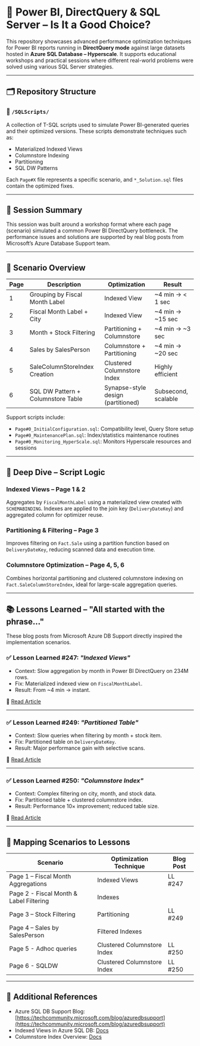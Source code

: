 # 🚀 Power BI, DirectQuery & SQL Server – Is It a Good Choice?

This repository showcases advanced performance optimization techniques for Power BI reports running in **DirectQuery mode** against large datasets hosted in **Azure SQL Database – Hyperscale**. It supports educational workshops and practical sessions where different real-world problems were solved using various SQL Server strategies.

---

## 🗂️ Repository Structure

### 📁 `/SQLScripts/`
A collection of T-SQL scripts used to simulate Power BI-generated queries and their optimized versions. These scripts demonstrate techniques such as:
- Materialized Indexed Views
- Columnstore Indexing
- Partitioning
- SQL DW Patterns

Each `Page#X` file represents a specific scenario, and `*_Solution.sql` files contain the optimized fixes.

---

## 📖 Session Summary

This session was built around a workshop format where each page (scenario) simulated a common Power BI DirectQuery bottleneck. The performance issues and solutions are supported by real blog posts from Microsoft’s Azure Database Support team.

---

## 🧪 Scenario Overview

| Page | Description                                             | Optimization                        | Result              |
|------|---------------------------------------------------------|-------------------------------------|---------------------|
| 1    | Grouping by Fiscal Month Label                          | Indexed View                        | ~4 min → < 1 sec    |
| 2    | Fiscal Month Label + City                               | Indexed View                        | ~4 min → ~15 sec    |
| 3    | Month + Stock Filtering                                  | Partitioning + Columnstore          | ~4 min → ~3 sec     |
| 4    | Sales by SalesPerson                                     | Columnstore + Partitioning          | ~4 min → ~20 sec    |
| 5    | SaleColumnStoreIndex Creation                            | Clustered Columnstore Index         | Highly efficient    |
| 6    | SQL DW Pattern + Columnstore Table                       | Synapse-style design (partitioned)  | Subsecond, scalable |

Support scripts include:
- `Page#0_InitialConfiguration.sql`: Compatibility level, Query Store setup
- `Page#0_MaintenancePlan.sql`: Index/statistics maintenance routines
- `Page#0_Monitoring_HyperScale.sql`: Monitors Hyperscale resources and sessions

---

## 🔎 Deep Dive – Script Logic

### Indexed Views – Page 1 & 2
Aggregates by `FiscalMonthLabel` using a materialized view created with `SCHEMABINDING`. Indexes are applied to the join key (`DeliveryDateKey`) and aggregated column for optimizer reuse.

### Partitioning & Filtering – Page 3
Improves filtering on `Fact.Sale` using a partition function based on `DeliveryDateKey`, reducing scanned data and execution time.

### Columnstore Optimization – Page 4, 5, 6
Combines horizontal partitioning and clustered columnstore indexing on `Fact.SaleColumnStoreIndex`, ideal for large-scale aggregation queries.

---

## 📚 Lessons Learned – "All started with the phrase…"

These blog posts from Microsoft Azure DB Support directly inspired the implementation scenarios.

### ✅ Lesson Learned #247: *"Indexed Views"*
- Context: Slow aggregation by month in Power BI DirectQuery on 234M rows.
- Fix: Materialized indexed view on `FiscalMonthLabel`.
- Result: From ~4 min → instant.

🔗 [Read Article](https://techcommunity.microsoft.com/blog/azuredbsupport/lesson-learned-247-all-started-with-the-phrase-in-powerbi-direct-query-is-slow--/3695858)

---

### ✅ Lesson Learned #249: *"Partitioned Table"*
- Context: Slow queries when filtering by month + stock item.
- Fix: Partitioned table on `DeliveryDateKey`.
- Result: Major performance gain with selective scans.

🔗 [Read Article](https://techcommunity.microsoft.com/blog/azuredbsupport/lesson-learned-249-all-started-with-the-phrase-in-powerbi-direct-query-is-slow-p/3696955)

---

### ✅ Lesson Learned #250: *"Columnstore Index"*
- Context: Complex filtering on city, month, and stock data.
- Fix: Partitioned table + clustered columnstore index.
- Result: Performance 10× improvement; reduced table size.

🔗 [Read Article](https://techcommunity.microsoft.com/blog/azuredbsupport/lesson-learned-250-all-started-with-the-phrase-in-powerbi-direct-query-is-slow-c/3697879)

---

## 🧭 Mapping Scenarios to Lessons

| Scenario                                 | Optimization Technique        | Blog Post       |
|------------------------------------------|-------------------------------|-----------------|
| Page 1 – Fiscal Month Aggregations       | Indexed Views                 | LL #247         |
| Page 2 - Fiscal Month & Label Filtering  | Indexes                       |                 | 
| Page 3 – Stock Filtering                 | Partitioning                  | LL #249         |
| Page 4 – Sales by SalesPerson            | Filtered Indexes              |                 |
| Page 5 - Adhoc queries                   | Clustered Columnstore Index   | LL #250         |
| Page 6 - SQLDW                           | Clustered Columnstore Index   | LL #250         |

---

## 🔗 Additional References

- Azure SQL DB Support Blog: [https://techcommunity.microsoft.com/blog/azuredbsupport](https://techcommunity.microsoft.com/blog/azuredbsupport)
- Indexed Views in Azure SQL DB: [Docs](https://learn.microsoft.com/sql/relational-databases/views/create-indexed-views)
- Columnstore Index Overview: [Docs](https://learn.microsoft.com/sql/relational-databases/indexes/columnstore-indexes-overview)



